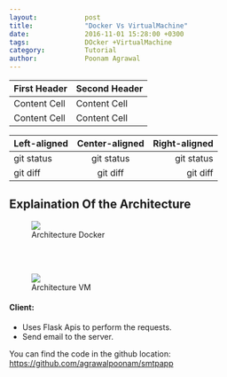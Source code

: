 ```yaml
---
layout:            post
title:             "Docker Vs VirtualMachine"
date:              2016-11-01 15:28:00 +0300
tags:              DOcker +VirtualMachine
category:          Tutorial
author:            Poonam Agrawal
---
```


| First Header  | Second Header |
| ------------- | ------------- |
| Content Cell  | Content Cell  |
| Content Cell  | Content Cell  |

| Left-aligned | Center-aligned | Right-aligned |
| :---         |     :---:      |          ---: |
| git status   | git status     | git status    |
| git diff     | git diff       | git diff      |


## Explaination Of the Architecture

<div>

<figure>
<img src="{{ site.github.url }}/media/img/Architecture_Docker.png" />
<figcaption>Architecture Docker</figcaption>
</figure>
<br>
<br>
<figure>
<img src="{{ site.github.url }}/media/img/Architecture_VM.png" />
<figcaption>Architecture VM</figcaption>
</figure>

</div>




#### Client:

- Uses Flask Apis to perform the requests.
- Send email to the server.



You can find the code in the github location: <a href="https://github.com/agrawalpoonam/smtpapp">
https://github.com/agrawalpoonam/smtpapp
</a>


